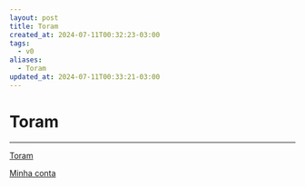 ```yaml
---
layout: post
title: Toram
created_at: 2024-07-11T00:32:23-03:00
tags:
  - v0
aliases:
  - Toram
updated_at: 2024-07-11T00:33:21-03:00
---
```

# Toram
---

[Toram](_draft/2024/07/2024-07-06-Toram.md)

[Minha conta](api/2024/07/2024-07-11-Toram-AoiRyuu.md)


